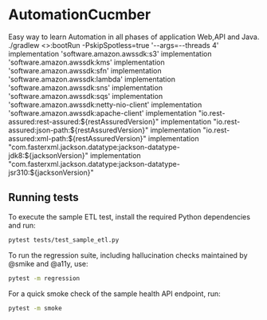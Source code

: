 # AutomationCucmber
Easy way to learn Automation in all phases of application Web,API and Java.
./gradlew <>:bootRun -PskipSpotless=true '--args=--threads 4'
   implementation 'software.amazon.awssdk:s3'
        implementation 'software.amazon.awssdk:kms'
        implementation 'software.amazon.awssdk:sfn'
        implementation 'software.amazon.awssdk:lambda'
        implementation 'software.amazon.awssdk:sns'
        implementation 'software.amazon.awssdk:sqs'
        implementation 'software.amazon.awssdk:netty-nio-client'
        implementation 'software.amazon.awssdk:apache-client'
        implementation "io.rest-assured:rest-assured:${restAssuredVersion}"
        implementation "io.rest-assured:json-path:${restAssuredVersion}"
        implementation "io.rest-assured:xml-path:${restAssuredVersion}"
        implementation "com.fasterxml.jackson.datatype:jackson-datatype-jdk8:${jacksonVersion}"
        implementation "com.fasterxml.jackson.datatype:jackson-datatype-jsr310:${jacksonVersion}"

## Running tests

To execute the sample ETL test, install the required Python dependencies and run:

```bash
pytest tests/test_sample_etl.py
```

To run the regression suite, including hallucination checks maintained by @smike and @a11y, use:

```bash
pytest -m regression
```

For a quick smoke check of the sample health API endpoint, run:

```bash
pytest -m smoke
```

